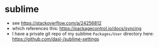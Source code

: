 # sublime
* see https://stackoverflow.com/a/24256812
* which references this: https://packagecontrol.io/docs/syncing
* I have a private git repo of my sublime `Packages/User` directory here: https://github.com/dasl-/sublime-settings
